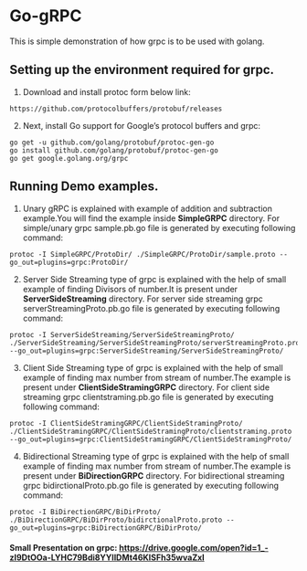 # Go-gRPC
This is simple demonstration of how grpc is to be used with golang.

## Setting up the environment required for grpc.
1. Download and install protoc form below link:
  ~~~ 
  https://github.com/protocolbuffers/protobuf/releases
  ~~~
2. Next, install Go support for Google’s protocol buffers and grpc:
  ~~~
  go get -u github.com/golang/protobuf/protoc-gen-go
  go install github.com/golang/protobuf/protoc-gen-go
  go get google.golang.org/grpc
  ~~~

## Running Demo examples.
1. Unary gRPC is explained with example of addition and subtraction example.You will find the example inside __SimpleGRPC__ directory.
For simple/unary grpc sample.pb.go file is generated by executing following command:
 ~~~ 
 protoc -I SimpleGRPC/ProtoDir/ ./SimpleGRPC/ProtoDir/sample.proto --go_out=plugins=grpc:ProtoDir/ 
 ~~~ 

2. Server Side Streaming type of grpc is explained with the help of small example of finding Divisors of number.It is present under __ServerSideStreaming__ directory.
For server side streaming grpc serverStreamingProto.pb.go file is generated by executing following command:
 ~~~
protoc -I ServerSideStreaming/ServerSideStreamingProto/ ./ServerSideStreaming/ServerSideStreamingProto/serverStreamingProto.proto --go_out=plugins=grpc:ServerSideStreaming/ServerSideStreamingProto/
 ~~~

3. Client Side Streaming type of grpc is explained with the help of small example of finding max number from stream of number.The example is present under __ClientSideStramingGRPC__ directory.
For client side streaming grpc clientstraming.pb.go file is generated by executing following command:
 ~~~
 protoc -I ClientSideStramingGRPC/ClientSideStramingProto/ ./ClientSideStramingGRPC/ClientSideStramingProto/clientstraming.proto --go_out=plugins=grpc:ClientSideStramingGRPC/ClientSideStramingProto/ 
 ~~~ 

4. Bidirectional Streaming type of grpc is explained with the help of small example of finding max number from stream of number.The example is present under __BiDirectionGRPC__ directory.
For bidirectional streaming grpc bidirctionalProto.pb.go file is generated by executing following command:
 ~~~
 protoc -I BiDirectionGRPC/BiDirProto/  ./BiDirectionGRPC/BiDirProto/bidirctionalProto.proto --go_out=plugins=grpc:BiDirectionGRPC/BiDirProto/
 ~~~
 
 
#### Small Presentation on grpc: https://drive.google.com/open?id=1_-zI9DtOOa-LYHC79Bdi8YYlIDMt46KISFh35wvaZxI
